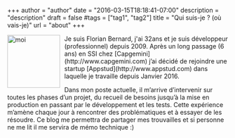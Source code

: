 +++
author = "author"
date = "2016-03-15T18:18:41-07:00"
description = "description"
draft = false
#tags = ["tag1", "tag2"]
title = "Qui suis-je ? (où vais-je)"
url = "about"
+++

<img src="/images/me.png" id="about-photo" alt="moi" style="float:left;width:120px;height:120px;margin-right: 10px">
Je suis Florian Bernard, j'ai 32ans et je suis développeur (professionnel) depuis 2009. Après un long passage (6 ans) en SSI chez [Capgemini](http://www.capgemini.com) j’ai décidé de rejoindre une startup [Appstud](http://www.appstud.com) dans laquelle je travaille depuis Janvier 2016.

Dans mon poste actuelle, il m’arrive d’intervenir sur toutes les phases d’un projet, du recueil de besoins jusqu’à la mise en production en passant par le développement et les tests. Cette expérience m’amène chaque jour à rencontrer des problématiques et à essayer de les résoudre. Ce blog me permettra de partager mes trouvailles et si personne ne me lit il me servira de mémo technique :)

